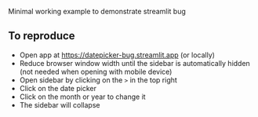 Minimal working example to demonstrate streamlit bug

## To reproduce
- Open app at https://datepicker-bug.streamlit.app (or locally)
- Reduce browser window width until the sidebar is automatically hidden (not needed when opening with mobile device)
- Open sidebar by clicking on the `>` in the top right
- Click on the date picker
- Click on the month or year to change it
- The sidebar will collapse
